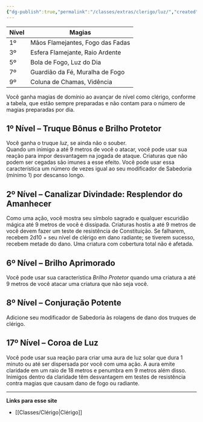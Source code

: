 ```yaml
---
{"dg-publish":true,"permalink":"/classes/extras/clerigo/luz/","created":"2024-07-23T08:29:11.000-03:00","updated":"2024-07-28T22:15:25.145-03:00"}
---
```



| Nível | Magias                          |
|-------|---------------------------------|
| 1º    | Mãos Flamejantes, Fogo das Fadas |
| 3º    | Esfera Flamejante, Raio Ardente  |
| 5º    | Bola de Fogo, Luz do Dia         |
| 7º    | Guardião da Fé, Muralha de Fogo  |
| 9º    | Coluna de Chamas, Vidência       |

Você ganha magias de domínio ao avançar de nível como clérigo, conforme a tabela, que estão sempre preparadas e não contam para o número de magias preparadas por dia.

## 1º Nível – Truque Bônus e Brilho Protetor
Você ganha o truque *luz*, se ainda não o souber.  
Quando um inimigo a até 9 metros de você o atacar, você pode usar sua reação para impor desvantagem na jogada de ataque. Criaturas que não podem ser cegadas são imunes a esse efeito. Você pode usar essa característica um número de vezes igual ao seu modificador de Sabedoria (mínimo 1) por descanso longo.

## 2º Nível – Canalizar Divindade: Resplendor do Amanhecer
Como uma ação, você mostra seu símbolo sagrado e qualquer escuridão mágica até 9 metros de você é dissipada. Criaturas hostis a até 9 metros de você devem fazer um teste de resistência de Constituição. Se falharem, recebem 2d10 + seu nível de clérigo em dano radiante; se tiverem sucesso, recebem metade do dano. Uma criatura com cobertura total não é afetada.

## 6º Nível – Brilho Aprimorado
Você pode usar sua característica *Brilho Protetor* quando uma criatura a até 9 metros de você atacar uma criatura que não seja você.

## 8º Nível – Conjuração Potente
Adicione seu modificador de Sabedoria às rolagens de dano dos truques de clérigo.

## 17º Nível – Coroa de Luz
Você pode usar sua reação para criar uma aura de luz solar que dura 1 minuto ou até ser dispersada por você com uma ação. A aura emite claridade em um raio de 18 metros e penumbra em 9 metros além disso. Inimigos dentro da claridade têm desvantagem em testes de resistência contra magias que causam dano de fogo ou radiante.
___
**Links para esse site**  
- [[Classes/Clérigo\|Clérigo]]